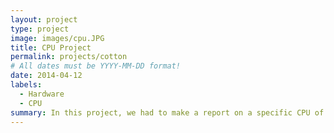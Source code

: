 ```yaml
---
layout: project
type: project
image: images/cpu.JPG
title: CPU Project
permalink: projects/cotton
# All dates must be YYYY-MM-DD format!
date: 2014-04-12
labels: 
  - Hardware
  - CPU
summary: In this project, we had to make a report on a specific CPU of our choosing.
---
```

